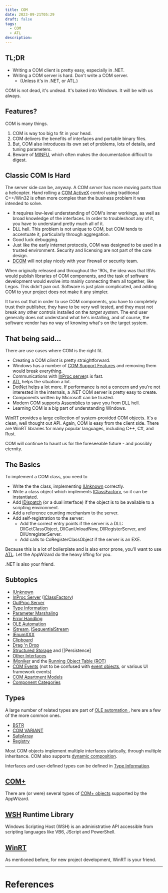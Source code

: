 ```yaml
---
title: COM
date: 2023-09-21T05:29
draft: false
tags:
  - COM
  - ATL
description:
---
```

## TL;DR

- Writing a COM client is pretty easy, especially in .NET.
- Writing a COM server is hard.  Don't write a COM server.
    - (Unless it's in .NET, or ATL.)

COM is not dead, it's undead.  It's baked into Windows.  It will be with us always.
## Features?

COM is many things.

1. COM is way too big to fit in your head.
2. COM delivers the benefits of interfaces and portable binary files.
3. But, COM also introduces its own set of problems, lots of details, and tuning parameters.
4. Beware of [MINFU](/notes/computer/microsoft/com/minfu), which often makes the documentation difficult to digest.
## Classic COM Is Hard

The server side can be, anyway.  A COM _server_ has more moving parts than a helicopter.  Hand rolling a [COM ActiveX](/notes/computer/microsoft/com/com-activex) control using traditional C++/Win32 is often more complex than the business problem it was intended to solve.
- It requires low-level understanding of COM's inner workings, as well as broad knowledge of the interfaces.  In order to troubleshoot any of it, you have to understand pretty much all of it.
- DLL hell.  This problem is not unique to COM, but COM tends to accentuate it, particularly through aggregation.
- Good luck debugging.
- Just like the early internet protocols, COM was designed to be used in a trusted environment.  Security and licensing are not part of the core design.
- [DCOM](/notes/computer/microsoft/com/dcom) will not play nicely with your firewall or security team.

When originally released and throughout the '90s, the idea was that ISVs would publish libraries of COM components, and the task of software development would evolve into mainly connecting them all together, like Legos.  This didn't pan out.  Software is just plain complicated, and adding COM to your project does not make it any simpler.

It turns out that in order to use COM components, you have to completely trust their publisher, they have to be very well tested, and they must not break any other controls installed on the _target system_.  The end user generally does not understand what he's installing, and of course, the software vendor has no way of knowing what's on the target system.

## That being said...

There are use cases where COM is the right fit.

- Creating a COM _client_ is pretty straightforward.
- Windows has a number of [COM Support Features](/notes/computer/microsoft/com/com-support-features) and removing them would break everything.
- Communications with [InProc server](/notes/computer/microsoft/com/atl/inproc-server)s is fast.
- [ATL](/notes/computer/microsoft/com/atl) helps the situation a lot.
- [DotNet](/notes/computer/microsoft/com/dotnet) helps a lot more.  If performance is not a concern and you're not interested in the internals, a .NET COM server is pretty easy to create.
- Components written by Microsoft can be trusted.
- Modern COM supports [Assemblies](/notes/computer/microsoft/com/assemblies) to save you from DLL hell.
- Learning COM is a big part of understanding Windows.

[WinRT](/notes/) provides a large collection of system-provided COM objects.  It's a clean, well thought out API.  Again, COM is easy from the client side.  There are WinRT libraries for many popular languages, including C++, C#, and Rust.

COM will continue to haunt us for the foreseeable future - and possibly eternity.
## The Basics

To implement a COM class, you need to

- Write the the class, implementing [IUnknown](/notes/computer/microsoft/com/iunknown) correctly.
- Write a class object which implements [IClassFactory](/notes/computer/microsoft/com/iclassfactory), so it can be instantiated.
- Add [IDispatch](/notes/computer/microsoft/com/idispatch) (or a dual interface) if the object is to be available to a scripting environment.
- Add a reference counting mechanism to the server.
- Add self-registration to the server:
    - Add the correct entry points if the server is a DLL: DllGetClassObject, DllCanUnloadNow, DllRegisterServer, and DllUnregisterServer.
    - Add calls to CoRegisterClassObject if the server is an EXE.

Because this is a lot of boilerplate and is also error prone, you'll want to use [ATL](/notes/computer/microsoft/com/atl).  Let the AppWizard do the heavy lifting for you.

.NET is also your friend.

## Subtopics

- [IUnknown](/notes/computer/microsoft/com/iunknown)
- [InProc Server](/notes/computer/microsoft/com/atl/inproc-server) ([IClassFactory](https://learn.microsoft.com/en-us/windows/win32/api/unknwn/nn-unknwn-iclassfactory))
- [OutProc Server](/notes/computer/microsoft/com/outproc-server)
- [Type Information](/notes/computer/microsoft/com/type-information)
- [Parameter Marshaling](/notes/computer/microsoft/com/atl/parameter-marshaling)
- [Error Handling](/notes/computer/microsoft/com/error-handling)
- [OLE Automation](/notes/computer/microsoft/com/ole-automation)
- [IStream](https://learn.microsoft.com/en-us/windows/win32/api/objidl/nn-objidl-istream), [ISequentialStream](https://learn.microsoft.com/en-us/windows/win32/api/objidl/nn-objidl-isequentialstream)
- [IEnumXXX](/notes/computer/microsoft/com/ienumxxx)
- [Clipboard](/notes/computer/microsoft/com/clipboard)
- [Drag 'n Drop](/notes/computer/microsoft/com/drag-n-drop)
- [Structured Storage](/notes/computer/microsoft/com/structured-storage) and [[Persistence]
- [Other Interfaces](/notes/computer/microsoft/com/other-interfaces)
- [IMoniker](/notes/computer/microsoft/com/imoniker) and the [Running Object Table (ROT)](/notes/computer/microsoft/com/running-object-table-rot)
- [COM Events](/notes/computer/microsoft/com/com-events) (not to be confused with [event objects](https://learn.microsoft.com/en-us/windows/win32/sync/event-objects), or various UI framework events)
- [COM Apartment Models](/notes/computer/microsoft/com/com-apartment-models)
- [Component Categories](/notes/computer/microsoft/com/component-categories)

## Types

A large number of related types are part of  [OLE automation ](https://learn.microsoft.com/en-us/windows/win32/api/_automat/), here are a few of the more common ones.

- [BSTR](https://learn.microsoft.com/en-us/previous-versions/windows/desktop/automat/bstr)
- [COM VARIANT](/notes/computer/microsoft/com/com-variant)
- [SafeArray](/notes/computer/microsoft/com/safearray)
- [Registry](/notes/computer/microsoft/com/registry)

Most COM objects implement multiple interfaces statically, through multiple inheritance.  COM also supports [dynamic composition](/notes/computer/microsoft/com/dynamic-composition).

Interfaces and user-defined types can be defined in [Type Information](/notes/computer/microsoft/com/type-information).

## [COM+](/notes/computer/microsoft/com/com-plus)

There are (or were) several types of [COM+ objects](/notes/computer/microsoft/com/com-plus-objects) supported by the AppWizard.

## [WSH](/notes/computer/microsoft/com/wsh) Runtime Library

Windows Scripting Host (WSH) is an administrative API accessible from scripting languages like VB6, JScript and PowerShell.
## [WinRT](/notes/)

As mentioned before, for new project development, WinRT is your friend.

---
# References


